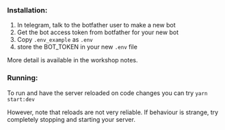 ### Installation:

1. In telegram, talk to the botfather user to make a new bot
1. Get the bot access token from botfather for your new bot
1. Copy `.env_example` as `.env`
1. store the BOT_TOKEN in your new `.env` file

More detail is available in the workshop notes.

### Running:

To run and have the server reloaded on code changes you can try `yarn start:dev`

However, note that reloads are not very reliable. If behaviour is strange, try completely stopping and starting your server.
